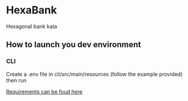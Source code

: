 # HexaBank

Hexagonal bank kata

## How to launch you dev environment

### CLI

Create a .env file in cli/src/main/resources (follow the example provided)
then run


[Requirements can be foud here](https://gitlab.com/exalt-it-dojo/katas-java/-/tree/main/BankAccount)

